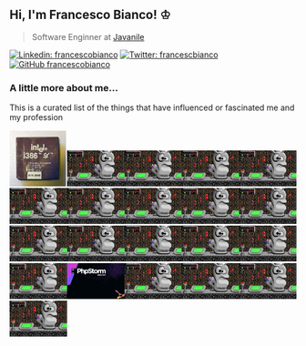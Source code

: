 ## Hi, I'm Francesco Bianco! ♔

> Software Enginner at <a href="https://www.javanile.org">Javanile</a>

[![Linkedin: francescobianco](https://img.shields.io/badge/-Francesco%20Bianco-blue?style=flat-square&logo=Linkedin&logoColor=white&link=https://www.linkedin.com/in/bianco1981/)](https://www.linkedin.com/in/bianco1981/)
[![Twitter: francescbianco](https://img.shields.io/twitter/follow/francescobianco?style=social)](https://twitter.com/francescobianco)
[![GitHub francescobianco](https://img.shields.io/github/followers/francescobianco?label=follow&style=social)](https://github.com/francescobianco)

### A little more about me...

This is a curated list of the things that have influenced or fascinated me and my profession

<div><a href="https://git.io/francesco"><kbd><img 
title="Year 1995: My first PC" src="pictures/386sx.jpg" width="20%" /><img 
title="Year 1995: The game with which I spent the afternoons" src="pictures/keen4.png" width="20%" /><img 
title="Year 1995: The game with which I spent the afternoons" src="pictures/keen4.png" width="20%" /><img 
title="Year 1996: My first PC" src="pictures/keen4.png" width="20%" /><img 
title="Year 1995: My first PC" src="pictures/keen4.png" width="20%" /><img 
title="Year 1996: My first PC" src="pictures/keen4.png" width="20%" /><img 
title="Year 1995: My first PC" src="pictures/keen4.png" width="20%" /><img 
title="Year 1996: My first PC" src="pictures/keen4.png" width="20%" /><img 
title="Year 1995: My first PC" src="pictures/keen4.png" width="20%" /><img 
title="Year 1996: My first PC" src="pictures/keen4.png" width="20%" /><img 
title="Year 1995: My first PC" src="pictures/keen4.png" width="20%" /><img 
title="Year 1996: My first PC" src="pictures/keen4.png" width="20%" /><img 
title="Year 1995: My first PC" src="pictures/keen4.png" width="20%" /><img 
title="Year 1996: My first PC" src="pictures/keen4.png" width="20%" /><img 
title="Year 1995: My first PC" src="pictures/keen4.png" width="20%" /><img 
title="Year 1996: My first PC" src="pictures/keen4.png" width="20%" /><img 
title="Year 2016: Switched to PhpStorm" src="pictures/phpstorm.png" width="20%" /><img 
title="Year 2017: My first PC" src="pictures/keen4.png" width="20%" /><img 
title="Year 2018: My first PC" src="pictures/keen4.png" width="20%" /><img 
title="Year 2019: My first PC" src="pictures/keen4.png" width="20%" /><img 
title="Year 2020: My first PC" src="pictures/keen4.png" width="20%" /></kbd></a></div>
